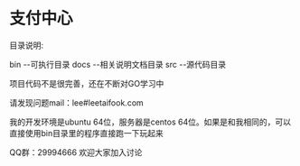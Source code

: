 支付中心
==============

目录说明:

bin --可执行目录
docs --相关说明文档目录
src --源代码目录

项目代码不是很完善，还在不断对GO学习中

请发现问题mail：lee#leetaifook.com

我的开发环境是ubuntu 64位，服务器是centos 64位。如果是和我相同的，可以直接使用bin目录里的程序直接跑一下玩起来

QQ群：29994666 欢迎大家加入讨论